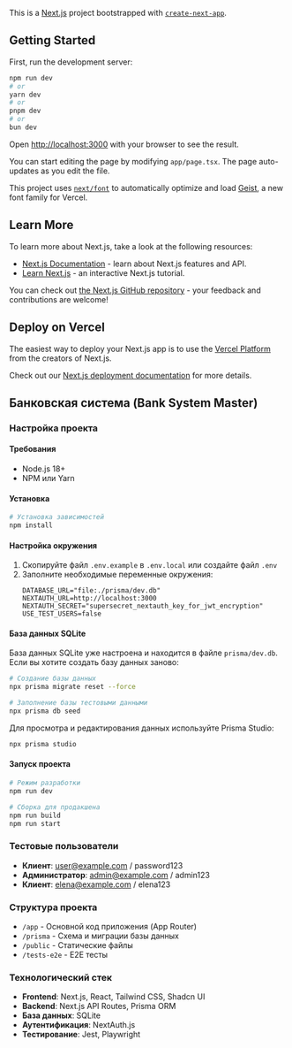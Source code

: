 This is a [Next.js](https://nextjs.org) project bootstrapped with [`create-next-app`](https://nextjs.org/docs/app/api-reference/cli/create-next-app).

## Getting Started

First, run the development server:

```bash
npm run dev
# or
yarn dev
# or
pnpm dev
# or
bun dev
```

Open [http://localhost:3000](http://localhost:3000) with your browser to see the result.

You can start editing the page by modifying `app/page.tsx`. The page auto-updates as you edit the file.

This project uses [`next/font`](https://nextjs.org/docs/app/building-your-application/optimizing/fonts) to automatically optimize and load [Geist](https://vercel.com/font), a new font family for Vercel.

## Learn More

To learn more about Next.js, take a look at the following resources:

- [Next.js Documentation](https://nextjs.org/docs) - learn about Next.js features and API.
- [Learn Next.js](https://nextjs.org/learn) - an interactive Next.js tutorial.

You can check out [the Next.js GitHub repository](https://github.com/vercel/next.js) - your feedback and contributions are welcome!

## Deploy on Vercel

The easiest way to deploy your Next.js app is to use the [Vercel Platform](https://vercel.com/new?utm_medium=default-template&filter=next.js&utm_source=create-next-app&utm_campaign=create-next-app-readme) from the creators of Next.js.

Check out our [Next.js deployment documentation](https://nextjs.org/docs/app/building-your-application/deploying) for more details.

## Банковская система (Bank System Master)

### Настройка проекта

#### Требования
- Node.js 18+ 
- NPM или Yarn

#### Установка
```bash
# Установка зависимостей
npm install
```

#### Настройка окружения
1. Скопируйте файл `.env.example` в `.env.local` или создайте файл `.env`
2. Заполните необходимые переменные окружения:
   ```
   DATABASE_URL="file:./prisma/dev.db"
   NEXTAUTH_URL=http://localhost:3000
   NEXTAUTH_SECRET="supersecret_nextauth_key_for_jwt_encryption"
   USE_TEST_USERS=false
   ```

#### База данных SQLite
База данных SQLite уже настроена и находится в файле `prisma/dev.db`. Если вы хотите создать базу данных заново:

```bash
# Создание базы данных
npx prisma migrate reset --force

# Заполнение базы тестовыми данными
npx prisma db seed
```

Для просмотра и редактирования данных используйте Prisma Studio:
```bash
npx prisma studio
```

#### Запуск проекта
```bash
# Режим разработки
npm run dev

# Сборка для продакшена
npm run build
npm run start
```

### Тестовые пользователи
- **Клиент**: user@example.com / password123
- **Администратор**: admin@example.com / admin123
- **Клиент**: elena@example.com / elena123

### Структура проекта
- `/app` - Основной код приложения (App Router)
- `/prisma` - Схема и миграции базы данных
- `/public` - Статические файлы
- `/tests-e2e` - E2E тесты

### Технологический стек
- **Frontend**: Next.js, React, Tailwind CSS, Shadcn UI
- **Backend**: Next.js API Routes, Prisma ORM
- **База данных**: SQLite
- **Аутентификация**: NextAuth.js
- **Тестирование**: Jest, Playwright
